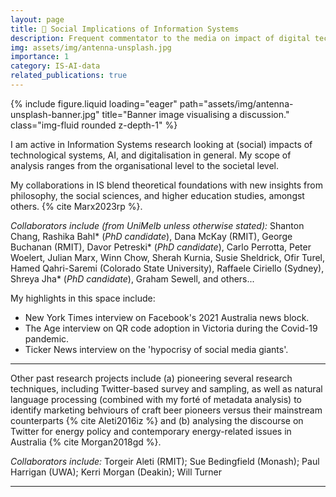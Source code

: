 ```yaml
---
layout: page
title: 💬 Social Implications of Information Systems
description: Frequent commentator to the media on impact of digital technologies - from a combined usability/philosophical/information systems perspective. 
img: assets/img/antenna-unsplash.jpg
importance: 1
category: IS-AI-data
related_publications: true
---
```



<div class="row">
    <div class="col-sm mt-3 mt-md-0">
        {% include figure.liquid loading="eager" path="assets/img/antenna-unsplash-banner.jpg" title="Banner image visualising a discussion." class="img-fluid rounded z-depth-1" %}
    </div>
</div>

I am active in Information Systems research looking at (social) impacts of technological systems, AI, and digitalisation in general. My scope of analysis ranges from the organisational level to the societal level.

My collaborations in IS blend theoretical foundations with new insights from philosophy, the social sciences, and higher education studies, amongst others. {% cite Marx2023rp %}.

*Collaborators include (from UniMelb unless otherwise stated):* Shanton Chang, Rashika Bahl* (*PhD candidate*), Dana McKay (RMIT), George Buchanan (RMIT), Davor Petreski* (*PhD candidate*), Carlo Perrotta, Peter Woelert, Julian Marx, Winn Chow, Sherah Kurnia, Susie Sheldrick, Ofir Turel, 
Hamed Qahri-Saremi (Colorado State University), Raffaele Ciriello (Sydney), Shreya Jha* (*PhD candidate*), Graham Sewell, and others...

My highlights in this space include:
* New York Times interview on Facebook's 2021 Australia news block.
* The Age interview on QR code adoption in Victoria during the Covid-19 pandemic.
* Ticker News interview on the 'hypocrisy of social media giants'.

<hr/>

Other past research projects include (a) pioneering several research techniques, including Twitter-based survey and sampling, as well as natural language processing (combined with my forté of metadata analysis) to identify marketing behviours of craft beer pioneers versus their mainstream counterparts {% cite Aleti2016iz %} and (b) analysing the discourse on Twitter for energy policy and contemporary energy-related issues in Australia {% cite Morgan2018gd %}.  

*Collaborators include:* Torgeir Aleti (RMIT); Sue Bedingfield (Monash); Paul Harrigan (UWA); Kerri Morgan (Deakin); Will Turner

---
